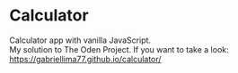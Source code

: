 # Calculator
Calculator app with vanilla JavaScript.<br>
My solution to The Oden Project. If you want to take a look:<br>
https://gabriellima77.github.io/calculator/